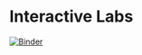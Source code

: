 # Interactive Labs

[![Binder](https://mybinder.org/badge_logo.svg)](https://mybinder.org/v2/gh/dsondak/binder_labs/master?filepath=BasicNumerics)

<!--[![Binder](https://mybinder.org/badge_logo.svg)](https://mybinder.org/v2/gh/dsondak/binder_labs/master?filepath=Tutorials%2F)-->



<!--[![Binder](https://mybinder.org/badge_logo.svg)](https://mybinder.org/v2/gh/dsondak/dswcc_binder_labs.git/master?filepath=Summer%2F)-->
